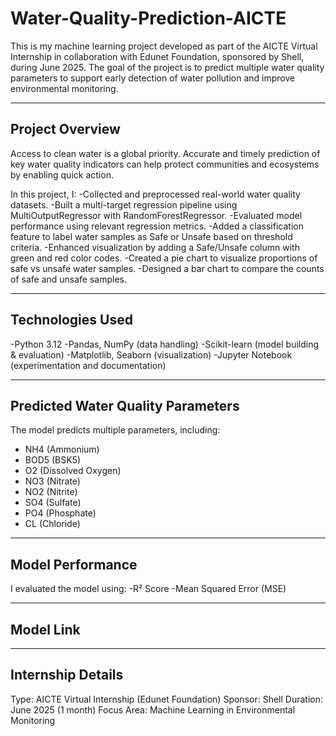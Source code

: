 # **Water-Quality-Prediction-AICTE**
This is my machine learning project developed as part of the AICTE Virtual Internship in collaboration with Edunet Foundation, sponsored by Shell, during June 2025. The goal of the project is to predict multiple water quality parameters to support early detection of water pollution and improve environmental monitoring.

---

## **Project Overview**
Access to clean water is a global priority. Accurate and timely prediction of key water quality indicators can help protect communities and ecosystems by enabling quick action.

In this project, I:
-Collected and preprocessed real-world water quality datasets.
-Built a multi-target regression pipeline using MultiOutputRegressor with RandomForestRegressor.
-Evaluated model performance using relevant regression metrics.
-Added a classification feature to label water samples as Safe or Unsafe based on threshold criteria.
-Enhanced visualization by adding a Safe/Unsafe column with green and red color codes.
-Created a pie chart to visualize proportions of safe vs unsafe water samples.
-Designed a bar chart to compare the counts of safe and unsafe samples.

---

## **Technologies Used**
-Python 3.12
-Pandas, NumPy (data handling)
-Scikit-learn (model building & evaluation)
-Matplotlib, Seaborn (visualization)
-Jupyter Notebook (experimentation and documentation)

---

## **Predicted Water Quality Parameters**
The model predicts multiple parameters, including:
- NH4 (Ammonium)  
- BOD5 (BSK5)  
- O2 (Dissolved Oxygen)  
- NO3 (Nitrate)  
- NO2 (Nitrite)  
- SO4 (Sulfate)  
- PO4 (Phosphate)  
- CL (Chloride)

---

## **Model Performance**
I evaluated the model using:
-R² Score
-Mean Squared Error (MSE)

----

## **Model Link**


---

## **Internship Details**
Type: AICTE Virtual Internship (Edunet Foundation)
Sponsor: Shell
Duration: June 2025 (1 month)
Focus Area: Machine Learning in Environmental Monitoring

